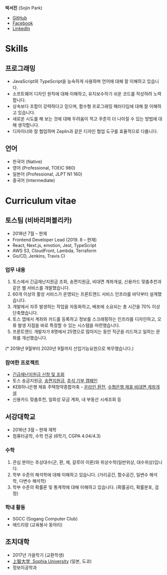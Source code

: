 **박서진** (Sojin Park)

- [GitHub](https://github.com/raon0211)
- [Facebook](https://www.facebook.com/suhjin.park)
- [LinkedIn](https://www.linkedin.com/in/raon0211/)

# Skills

## 프로그래밍

- JavaScript와 TypeScript을 능숙하게 사용하며 언어에 대해 잘 이해하고 있습니다.
- 소프트웨어 디자인 원칙에 대해 이해하고, 유지보수하기 쉬운 코드를 작성하려 노력합니다.
- 상속보다 조합이 강력하다고 믿으며, 함수형 프로그래밍 패러다임에 대해 잘 이해하고 있습니다.
- 새로운 시도를 해 보는 것에 대해 두려움이 적고 꾸준히 더 나아질 수 있는 방법에 대해 생각합니다.
- 디자이너와 잘 협업하며 Zeplin과 같은 디자인 협업 도구를 효율적으로 다룹니다.

## 언어

- 한국어 (Native)
- 영어 (Professional, TOEIC 980)
- 일본어 (Professional, JLPT N1 160)
- 중국어 (Intermediate)

# Curriculum vitae

## 토스팀 (비바리퍼블리카)

- 2018년 7월 – 현재
- Frontend Developer Lead (2019. 8 – 현재)
- React, Next.js, emotion, Jest, TypeScript
- AWS S3, CloudFront, Lambda, Terraform
- Go/CD, Jenkins, Travis CI

### 업무 내용

1. 토스에서 긴급재난지원금 조회, 송편지원금, 비대면 계좌개설, 신용카드 맞춤추천과 같은 웹 서비스를 개발했습니다.
2. 60개 이상의 활성 서비스가 운영되는 프론트엔드 서비스 인프라를 바닥부터 설계했습니다.
3. 개발에서 자주 발생하는 작업을 자동화하고, 배포에 소요되는 총 시간을 70% 이상 단축했습니다.
4. 토스 앱에서 계좌와 카드를 등록하고 정보를 스크래핑하는 인프라를 디자인하고, 오류 발생 지점을 바로 특정할 수 있는 시스템을 마련했습니다.
5. 프론트엔드 개발자가 8명에서 25명으로 많아지는 동안 직군을 리드하고 일하는 문화를 개선했습니다.

(* 2018년 9월부터 2020년 9월까지 산업기능요원으로 복무했습니다.)

### 참여한 프로젝트

- [긴급재난지원금 신청 및 조회](https://blog.toss.im/2020/05/28/tossteam/culture/disasterfund-behindstory/)
- 토스 송금지원금, [송편지원금](https://blog.toss.im/2019/09/09/newsroom/notice/songpyeon-support-money/), [추석 기부 캠페인](https://blog.toss.im/2020/09/25/newsroom/notice/chuseok-donation/)
- KEB하나은행 제휴 주택청약종합저축・[온라인 환전](https://blog.toss.im/2018/07/09/toss/tips/currency-exchange/), [수협은행 제휴 비대면 계좌개설](https://www.bloter.net/archives/325570)
- 신용카드 맞춤추천, 일회성 모금 계좌, 내 부동산 시세조회 등

## 서강대학교

- 2016년 3월 – 현재 재학
- 컴퓨터공학, 수학 전공 (6학기, CGPA 4.04/4.3)

### 수학
1. 관심 분야는 추상대수(군, 환, 체, 갈루아 이론)와 위상수학(일반위상, 대수위상)입니다.
2. 학부 수준의 해석학에 대해 이해하고 있습니다. (거리공간, 함수공간, 일변수 해석학, 다변수 해석학)
3. 학부 수준의 확률론 및 통계학에 대해 이해하고 있습니다. (확률공리, 확률분포, 검정)


### 학내 활동

- SGCC (Sogang Computer Club)
- 애드리랑 (교육봉사 동아리)

## 조치대학

- 2017년 가을학기 (교환학생)
- [上智大学, Sophia University](https://www.sophia.ac.jp/eng/) (일본, 도쿄)
- 정보이공학과
